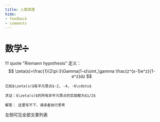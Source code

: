 ```yaml
---
title: 人間真理
hide:
- feedback
- comments
---
```

# 数学➗

!!! quote "Riemann hypothesis"
	定义：
	$$
	\zeta(s)=\frac{1}{2\pi i}\Gamma(1-s)\oint_\gamma \frac{z^{s-1}e^z}{1-e^z}dz
	$$
	
	已知$\zeta(s)$有平凡零点$-2, -4, -6\cdots$
	
	求证：$\zeta(s)$的所有非平凡零点的实部都为$1/2$
	
	解答：	这里写不下，请读者自行思考

左侧可见全部文章列表